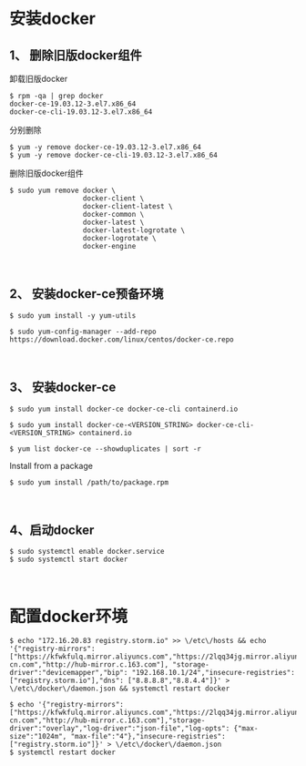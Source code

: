 # 安装docker

## 1、 删除旧版docker组件
卸载旧版docker
```shell
$ rpm -qa | grep docker
docker-ce-19.03.12-3.el7.x86_64
docker-ce-cli-19.03.12-3.el7.x86_64
```

分别删除
```shell
$ yum -y remove docker-ce-19.03.12-3.el7.x86_64
$ yum -y remove docker-ce-cli-19.03.12-3.el7.x86_64
```

删除旧版docker组件
```shell
$ sudo yum remove docker \
                  docker-client \
                  docker-client-latest \
                  docker-common \
                  docker-latest \
                  docker-latest-logrotate \
                  docker-logrotate \
                  docker-engine
```
&nbsp;&nbsp;  

## 2、 安装docker-ce预备环境
```shell
$ sudo yum install -y yum-utils

$ sudo yum-config-manager --add-repo https://download.docker.com/linux/centos/docker-ce.repo
```
&nbsp;&nbsp;  

## 3、 安装docker-ce
```shell
$ sudo yum install docker-ce docker-ce-cli containerd.io
```
```shell
$ sudo yum install docker-ce-<VERSION_STRING> docker-ce-cli-<VERSION_STRING> containerd.io
```

```shell
$ yum list docker-ce --showduplicates | sort -r
```
Install from a package
```shell
$ sudo yum install /path/to/package.rpm
```
&nbsp;&nbsp;  

## 4、启动docker
```shell
$ sudo systemctl enable docker.service
$ sudo systemctl start docker
```
&nbsp;&nbsp;  

# 配置docker环境
```shell
$ echo "172.16.20.83 registry.storm.io" >> \/etc\/hosts && echo '{"registry-mirrors": ["https://kfwkfulq.mirror.aliyuncs.com","https://2lqq34jg.mirror.aliyuncs.com","https://pee6w651.mirror.aliyuncs.com","https://registry.docker-cn.com","http://hub-mirror.c.163.com"], "storage-driver":"devicemapper","bip": "192.168.10.1/24","insecure-registries":["registry.storm.io"],"dns": ["8.8.8.8","8.8.4.4"]}' > \/etc\/docker\/daemon.json && systemctl restart docker
```   

```shell
$ echo '{"registry-mirrors": ["https://kfwkfulq.mirror.aliyuncs.com","https://2lqq34jg.mirror.aliyuncs.com","https://pee6w651.mirror.aliyuncs.com","https://registry.docker-cn.com","http://hub-mirror.c.163.com"],"storage-driver":"overlay","log-driver":"json-file","log-opts": {"max-size":"1024m", "max-file":"4"},"insecure-registries":["registry.storm.io"]}' > \/etc\/docker\/daemon.json
$ systemctl restart docker
```
